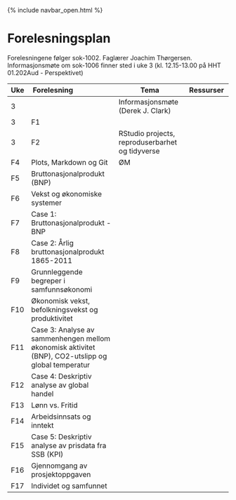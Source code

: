 {% include navbar_open.html %}
# Forelesningsplan

Forelesningene følger sok-1002. Faglærer Joachim Thørgersen.   
Informasjonsmøte om sok-1006 finner sted i uke 3 (kl. 12.15-13.00 på HHT 01.202Aud - Perspektivet)   

| Uke | Forelesning <img width=80/>   | Tema     |  Ressurser <img width=200/>  |
|--|--------------|----------------------------------------------------------------------|------------------------------------|
| 3|   | Informasjonsmøte (Derek J. Clark)                       |   |
| 3| F1  |  | |
|3| F2   | RStudio projects, reproduserbarhet og tidyverse  |   |
|F4    | Plots, Markdown og Git | ØM  |
|F5   | Bruttonasjonalprodukt (BNP)    |   |
|F6     | Vekst og økonomiske systemer  |    |
|F7 | Case 1: Bruttonasjonalprodukt - BNP | |
|F8   | Case 2: Årlig bruttonasjonalprodukt 1865-2011  |  |
|F9    | Grunnleggende begreper i samfunnsøkonomi           |    |
|F10   | Økonomisk vekst, befolkningsvekst og produktivitet |    |
|F11  | Case 3: Analyse av sammenhengen mellom økonomisk aktivitet (BNP), CO2-utslipp og global temperatur  |   |
|F12   | Case 4: Deskriptiv analyse av global handel           |  |
|F13 | Lønn vs. Fritid  |    | 
|F14  | Arbeidsinnsats og inntekt  |    |
|F15    | Case 5: Deskriptiv analyse av prisdata fra SSB (KPI)   |  | 
|F16   | Gjennomgang av prosjektoppgaven      | |
|F17  | Individet og samfunnet        |  |



